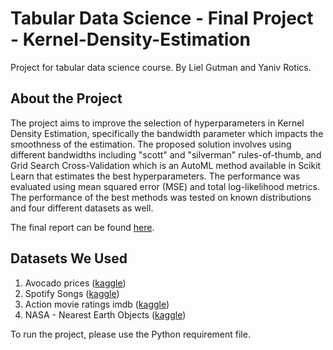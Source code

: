 # Tabular Data Science - Final Project - Kernel-Density-Estimation
Project for tabular data science course.
By Liel Gutman and Yaniv Rotics.

## About the Project
The project aims to improve the selection of hyperparameters in Kernel Density Estimation, specifically the bandwidth parameter which impacts the smoothness of the estimation. The proposed solution involves using different bandwidths including "scott" and "silverman" rules-of-thumb, and Grid Search Cross-Validation which is an AutoML method available in Scikit Learn that estimates the best hyperparameters.
The performance was evaluated using mean squared error (MSE) and total log-likelihood metrics. The performance of the best methods was tested on known distributions and four different datasets as well.

The final report can be found [here](https://github.com/lielgut/Kernel-Density-Estimation/blob/main/report.pdf).

## Datasets We Used
1. Avocado prices ([kaggle](https://www.kaggle.com/datasets/neuromusic/avocado-prices))
2. Spotify Songs ([kaggle](https://www.kaggle.com/datasets/mrmorj/dataset-of-songs-in-spotify))
3. Action movie ratings imdb ([kaggle](https://www.kaggle.com/datasets/rajugc/imdb-movies-dataset-based-on-genre))
4. NASA - Nearest Earth Objects ([kaggle](https://www.kaggle.com/datasets/sameepvani/nasa-nearest-earth-objects?select=neo.csv))

To run the project, please use the Python requirement file.

